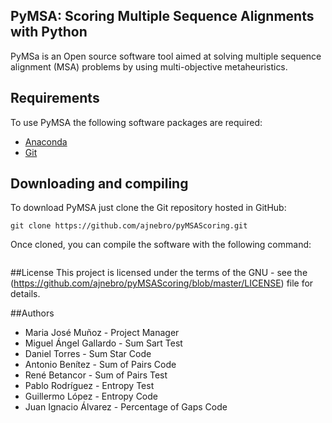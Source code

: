 ## PyMSA: Scoring Multiple Sequence Alignments with Python

PyMSa is an Open source software tool aimed at solving multiple sequence alignment (MSA) problems by using multi-objective metaheuristics.

## Requirements
To use PyMSA the following software packages are required:
* [Anaconda](https://www.continuum.io/downloads)
* [Git](https://git-scm.com/)

## Downloading and compiling
To download PyMSA just clone the Git repository hosted in GitHub:
```
git clone https://github.com/ajnebro/pyMSAScoring.git
```
Once cloned, you can compile the software with the following command:
```

```

##License
This project is licensed under the terms of the GNU - see the (https://github.com/ajnebro/pyMSAScoring/blob/master/LICENSE) file for details.

##Authors
* Maria José Muñoz - Project Manager
* Miguel Ángel Gallardo - Sum Sart Test
* Daniel Torres - Sum Star Code
* Antonio Benítez - Sum of Pairs Code
* René Betancor - Sum of Pairs Test
* Pablo Rodríguez - Entropy Test
* Guillermo López - Entropy Code
* Juan Ignacio Álvarez - Percentage of Gaps Code
